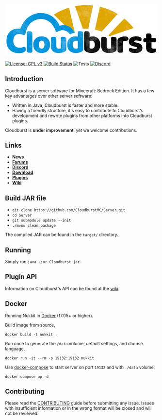 ![Cloudburst](.github/images/banner.png)

[![License: GPL v3](https://img.shields.io/badge/License-GPL%20v3-blue.svg)](LICENSE)
[![Build Status](https://ci.nukkitx.com/job/NukkitX/job/Server/job/master/badge/icon)](https://ci.nukkitx.com/job/NukkitX/job/Server/job/master/)
![Tests](https://img.shields.io/jenkins/t/https/ci.nukkitx.com/job/NukkitX/job/Server/job/master.svg)
[![Discord](https://img.shields.io/discord/393465748535640064.svg)](https://discord.gg/5PzMkyK)

Introduction
-------------

Cloudburst is a server software for Minecraft: Bedrock Edition.
It has a few key advantages over other server software:

* Written in Java, Cloudburst is faster and more stable.
* Having a friendly structure, it's easy to contribute to Cloudburst's development and rewrite plugins from other platforms into Cloudburst plugins.

Cloudburst is **under improvement**, yet we welcome contributions. 

Links
--------------------

* __[News](https://cloudburstmc.org)__
* __[Forums](https://cloudburstmc.org/forums)__
* __[Discord](https://discord.gg/5PzMkyK)__
* __[Download](https://ci.nukkitx.com/job/NukkitX/job/Server/job/master/)__
* __[Plugins](https://cloudburstmc.org/resources/categories/nukkit-plugins.1)__
* __[Wiki](https://cloudburstmc.org/wiki/nukkit)__

Build JAR file
-------------
- `git clone https://github.com/CloudburstMC/Server.git`
- `cd Server`
- `git submodule update --init`
- `./mvnw clean package`

The compiled JAR can be found in the `target/` directory.

Running
-------------
Simply run `java -jar Cloudburst.jar`.

Plugin API
-------------
Information on Cloudburst's API can be found at the [wiki](https://cloudburstmc.org/wiki/cloudburst/).

Docker
-------------

Running Nukkit in [Docker](https://www.docker.com/) (17.05+ or higher).

Build image from source,

```
docker build -t nukkit .
```

Run once to generate the `/data` volume, default settings, and choose language,

```
docker run -it --rm -p 19132:19132 nukkit
```

Use [docker-compose](https://docs.docker.com/compose/overview/) to start server on port `19132` and with `./data` volume,

```
docker-compose up -d
```

Contributing
------------
Please read the [CONTRIBUTING](.github/CONTRIBUTING.md) guide before submitting any issue. Issues with insufficient information or in the wrong format will be closed and will not be reviewed.
